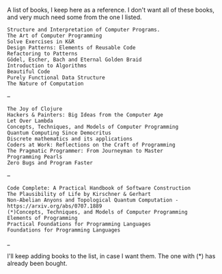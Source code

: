 A list of books, I keep here as a reference. I don't want all of these books, and very much need some from the one I listed. 


    Structure and Interpretation of Computer Programs.
    The Art of Computer Programming
    Solve Exercises in K&R
    Design Patterns: Elements of Reusable Code
    Refactoring to Patterns
    Gödel, Escher, Bach and Eternal Golden Braid
    Introduction to Algorithms 
    Beautiful Code
    Purely Functional Data Structure
    The Nature of Computation

–

    The Joy of Clojure
    Hackers & Painters: Big Ideas from the Computer Age
    Let Over Lambda
    Concepts, Techniques, and Models of Computer Programming
    Quantum Computing Since Democritus
    Discrete mathematics and its applications
    Coders at Work: Reflections on the Craft of Programming
    The Pragmatic Programmer: From Journeyman to Master
    Programming Pearls
    Zero Bugs and Program Faster

–

    Code Complete: A Practical Handbook of Software Construction 
    The Plausibility of Life by Kirschner & Gerhart
    Non-Abelian Anyons and Topological Quantum Computation - https://arxiv.org/abs/0707.1889
    (*)Concepts, Techniques, and Models of Computer Programming
    Elements of Programming
    Practical Foundations for Programming Languages
    Foundations for Programming Languages
_

I'll keep adding books to the list, in case I want them. The one with (*) has already been bought.
